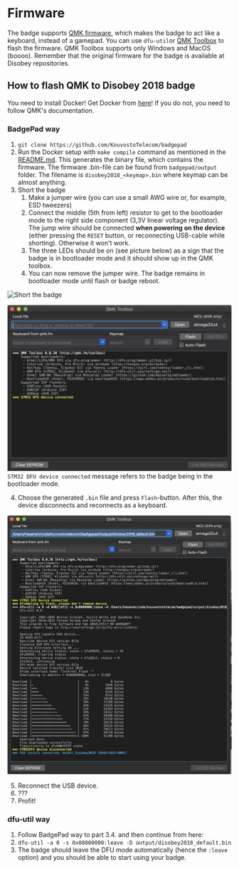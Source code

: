# Firmware

The badge supports [QMK firmware](https://github.com/qmk/qmk_firmware/), which makes the badge to act like a keyboard, instead of a gamepad. You can use `dfu-util`or [QMK Toolbox](https://github.com/qmk/qmk_toolbox) to flash the firmware. QMK Toolbox supports only Windows and MacOS (boooo). Remember that the original firmware for the badge is available at Disobey repositories.

## How to flash QMK to Disobey 2018 badge

You need to install Docker! Get Docker from [here](https://docs.docker.com/get-docker/)! If you do not, you need to follow QMK's documentation.

### BadgePad way
1. `git clone https://github.com/KouvostoTelecom/badgepad`
2. Run the Docker setup with `make compile` command as mentioned in the [README.md](../README.md). This generates the binary file, which contains the firmware. The firmware .bin-file can be found from `badgepad/output` folder. The filename is `disobey2018_<keymap>.bin` where keymap can be almost anything.
3. Short the badge
   1. Make a jumper wire (you can use a small AWG wire or, for example, ESD tweezers)
   2. Connect the middle (5th from left) resistor to get to the bootloader mode to the right side component (3,3V linear voltage regulator). The jump wire should be connected **when powering on the device** (either pressing the `RESET` button, or reconnecting USB-cable while shorting). Otherwise it won't work.
   3.  The three LEDs should be on (see picture below) as a sign that the badge is in bootloader mode and it should show up in the QMK toolbox. 
   4.  You can now remove the jumper wire. The badge remains in bootloader mode until flash or badge reboot.

![Short the badge](img/badge_flash.png)

![STM32 DFU refers to the badge in bootloader mode](img/toolbox1.png)
`STM32 DFU device connected` message refers to the badge being in the bootloader mode.

4. Choose the generated `.bin` file and press `Flash`-button. After this, the device disconnects and reconnects as a keyboard.

![Firmware uploading](img/toolbox2.png)

5. Reconnect the USB device.
6. ???
7. Profit!

### dfu-util way
1. Follow BadgePad way to part 3.4. and then continue from here:
2. `dfu-util -a 0 -s 0x08000000:leave -D output/disobey2018_default.bin`
3. The badge should leave the DFU mode automatically (hence the `:leave` option) and you should be able to start using your badge.